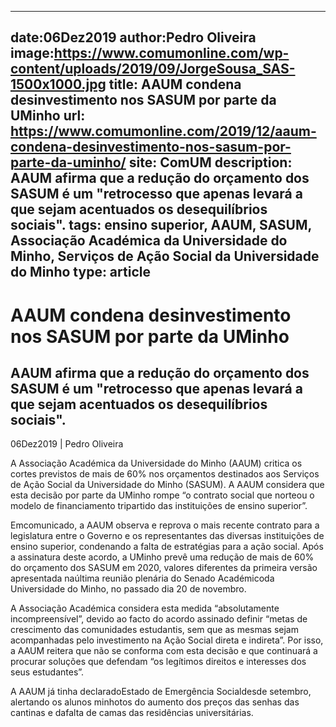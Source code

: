 
---
date:06Dez2019
author:Pedro Oliveira
image:https://www.comumonline.com/wp-content/uploads/2019/09/JorgeSousa_SAS-1500x1000.jpg
title: AAUM condena desinvestimento nos SASUM por parte da UMinho
url: https://www.comumonline.com/2019/12/aaum-condena-desinvestimento-nos-sasum-por-parte-da-uminho/
site: ComUM
description: AAUM afirma que a redução do orçamento dos SASUM é um "retrocesso que apenas levará a que sejam acentuados os desequilíbrios sociais".
tags: ensino superior, AAUM, SASUM, Associação Académica da Universidade do Minho, Serviços de Ação Social da Universidade do Minho
type: article
---


# AAUM condena desinvestimento nos SASUM por parte da UMinho

## AAUM afirma que a redução do orçamento dos SASUM é um "retrocesso que apenas levará a que sejam acentuados os desequilíbrios sociais".

06Dez2019 | Pedro Oliveira

A Associação Académica da Universidade do Minho (AAUM) critica os cortes previstos de mais de 60% nos orçamentos destinados aos Serviços de Ação Social da Universidade do Minho (SASUM). A AAUM considera que esta decisão por parte da UMinho rompe “o contrato social que norteou o modelo de financiamento tripartido das instituições de ensino superior”.

Emcomunicado, a AAUM observa e reprova o mais recente contrato para a legislatura entre o Governo e os representantes das diversas instituições de ensino superior, condenando a falta de estratégias para a ação social. Após a assinatura deste acordo, a UMinho prevê uma redução de mais de 60% do orçamento dos SASUM em 2020, valores diferentes da primeira versão apresentada naúltima reunião plenária do Senado Académicoda Universidade do Minho, no passado dia 20 de novembro.

A Associação Académica considera esta medida “absolutamente incompreensível”, devido ao facto do acordo assinado definir “metas de crescimento das comunidades estudantis, sem que as mesmas sejam acompanhadas pelo investimento na Ação Social direta e indireta”. Por isso, a AAUM reitera que não se conforma com esta decisão e que continuará a procurar soluções que defendam “os legítimos direitos e interesses dos seus estudantes”.

A AAUM já tinha declaradoEstado de Emergência Socialdesde setembro, alertando os alunos minhotos do aumento dos preços das senhas das cantinas e dafalta de camas das residências universitárias.

